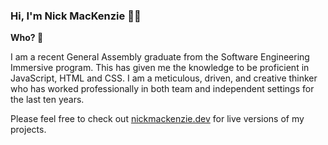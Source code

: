 ### Hi, I'm Nick MacKenzie 🙋‍♂️

**Who? 🤔**

I am a recent General Assembly graduate from the Software Engineering Immersive program. This has given me the knowledge to be proficient in JavaScript, HTML and CSS.
I am a meticulous, driven, and creative thinker who has worked professionally in both team and independent settings for the last ten years.

Please feel free to check out
[nickmackenzie.dev](https://nickmackenzie.dev)
for live versions of my projects.
